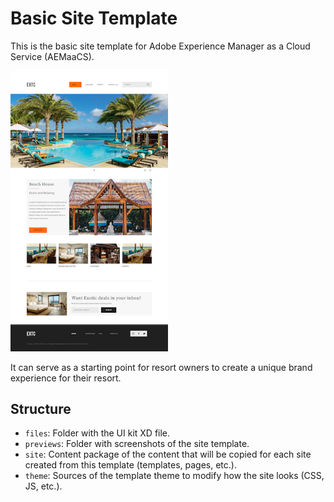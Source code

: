 # Basic Site Template

This is the basic site template for Adobe Experience Manager as a Cloud Service (AEMaaCS).

<img src="previews/site.png?raw=true" alt="Exotic site preview" width="50%">

It can serve as a starting point for resort owners to create a unique brand experience for their resort.

## Structure

* `files`: Folder with the UI kit XD file.
* `previews`: Folder with screenshots of the site template.
* `site`: Content package of the content that will be copied for each site created from this template (templates, pages, etc.).
* `theme`: Sources of the template theme to modify how the site looks (CSS, JS, etc.).


